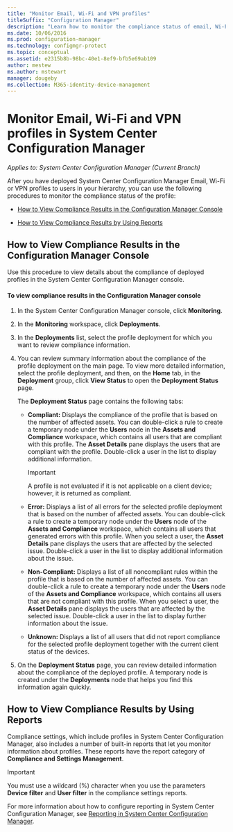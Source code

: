 ```yaml
---
title: "Monitor Email, Wi-Fi and VPN profiles"
titleSuffix: "Configuration Manager"
description: "Learn how to monitor the compliance status of email, Wi-Fi, and VPN profiles in System Center Configuration Manager."
ms.date: 10/06/2016
ms.prod: configuration-manager
ms.technology: configmgr-protect
ms.topic: conceptual
ms.assetid: e2315b8b-98bc-40e1-8ef9-bfb5e69ab109
author: mestew
ms.author: mstewart
manager: dougeby
ms.collection: M365-identity-device-management
---
```


# Monitor Email, Wi-Fi and VPN profiles in System Center Configuration Manager

*Applies to: System Center Configuration Manager (Current Branch)*

After you have deployed System Center Configuration Manager Email, Wi-Fi or VPN profiles to users in your hierarchy, you can use the following procedures to monitor the compliance status of the profile:  

-   [How to View Compliance Results in the Configuration Manager Console](#BKMK_console)  

-   [How to View Compliance Results by Using Reports](#BKMK_Reports)  

##  <a name="BKMK_console"></a> How to View Compliance Results in the Configuration Manager Console  
 Use this procedure to view details about the compliance of deployed profiles in the System Center Configuration Manager console.  

#### To view compliance results in the Configuration Manager console  

1.  In the System Center Configuration Manager console, click **Monitoring**.  

2.  In the **Monitoring** workspace, click **Deployments**.  

3.  In the **Deployments** list, select the  profile deployment for which you want to review compliance information.  

4.  You can review summary information about the compliance of the profile deployment on the main page. To view more detailed information, select the profile deployment, and then, on the **Home** tab, in the **Deployment** group, click **View Status** to open the **Deployment Status** page.  

     The **Deployment Status** page contains the following tabs:  

    -   **Compliant:** Displays the compliance of the profile that is based on the number of affected assets. You can double-click a rule to create a temporary node under the **Users** node in the **Assets and Compliance** workspace, which contains all users that are compliant with this profile. The **Asset Details** pane displays the users that are compliant with the profile. Double-click a user in the list to display additional information.  

        > [!IMPORTANT]  
        >  A profile is not evaluated if it is not applicable on a client device; however, it is returned as compliant.  

    -   **Error:** Displays a list of all errors for the selected profile deployment that is based on the number of affected assets. You can double-click a rule to create a temporary node under the **Users** node of the **Assets and Compliance** workspace, which contains all users that generated errors with this profile. When you select a user, the **Asset Details** pane displays the users that are affected by the selected issue. Double-click a user in the list to display additional information about the issue.  

    -   **Non-Compliant:** Displays a list of all noncompliant rules within the profile that is based on the number of affected assets. You can double-click a rule to create a temporary node under the **Users** node of the **Assets and Compliance** workspace, which contains all users that are not compliant with this profile. When you select a user, the **Asset Details** pane displays the users that are affected by the selected issue. Double-click a user in the list to display further information about the issue.  

    -   **Unknown:** Displays a list of all users that did not report compliance for the selected profile deployment together with the current client status of the devices.  

5.  On the **Deployment Status** page, you can review detailed information about the compliance of the deployed profile. A temporary node is created under the **Deployments** node that helps you find this information again quickly.  

##  <a name="BKMK_Reports"></a> How to View Compliance Results by Using Reports  
 Compliance settings, which include profiles in System Center Configuration Manager, also includes a number of built-in reports that let you monitor information about profiles. These reports have the report category of **Compliance and Settings Management**.  

> [!IMPORTANT]  
>  You must use a wildcard (%) character when you use the parameters **Device filter** and **User filter** in the compliance settings reports.  

 For more information about how to configure reporting in System Center Configuration Manager, see [Reporting in System Center Configuration Manager](../../core/servers/manage/reporting.md).  
